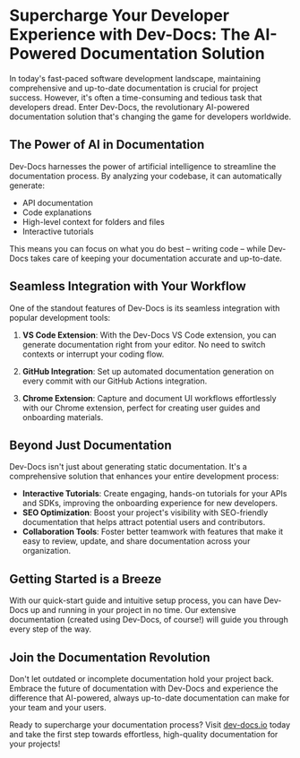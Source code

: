 

  # Supercharge Your Developer Experience with Dev-Docs: The AI-Powered Documentation Solution

In today's fast-paced software development landscape, maintaining comprehensive and up-to-date documentation is crucial for project success. However, it's often a time-consuming and tedious task that developers dread. Enter Dev-Docs, the revolutionary AI-powered documentation solution that's changing the game for developers worldwide.

## The Power of AI in Documentation

Dev-Docs harnesses the power of artificial intelligence to streamline the documentation process. By analyzing your codebase, it can automatically generate:

- API documentation
- Code explanations
- High-level context for folders and files
- Interactive tutorials

This means you can focus on what you do best – writing code – while Dev-Docs takes care of keeping your documentation accurate and up-to-date.

## Seamless Integration with Your Workflow

One of the standout features of Dev-Docs is its seamless integration with popular development tools:

1. **VS Code Extension**: With the Dev-Docs VS Code extension, you can generate documentation right from your editor. No need to switch contexts or interrupt your coding flow.

2. **GitHub Integration**: Set up automated documentation generation on every commit with our GitHub Actions integration.

3. **Chrome Extension**: Capture and document UI workflows effortlessly with our Chrome extension, perfect for creating user guides and onboarding materials.

## Beyond Just Documentation

Dev-Docs isn't just about generating static documentation. It's a comprehensive solution that enhances your entire development process:

- **Interactive Tutorials**: Create engaging, hands-on tutorials for your APIs and SDKs, improving the onboarding experience for new developers.
- **SEO Optimization**: Boost your project's visibility with SEO-friendly documentation that helps attract potential users and contributors.
- **Collaboration Tools**: Foster better teamwork with features that make it easy to review, update, and share documentation across your organization.

## Getting Started is a Breeze

With our quick-start guide and intuitive setup process, you can have Dev-Docs up and running in your project in no time. Our extensive documentation (created using Dev-Docs, of course!) will guide you through every step of the way.

## Join the Documentation Revolution

Don't let outdated or incomplete documentation hold your project back. Embrace the future of documentation with Dev-Docs and experience the difference that AI-powered, always up-to-date documentation can make for your team and your users.

Ready to supercharge your documentation process? Visit [dev-docs.io](https://dev-docs.io) today and take the first step towards effortless, high-quality documentation for your projects!

  